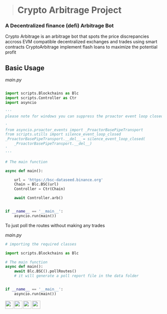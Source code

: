 > # Crypto Arbitrage Project
### A Decentralized finance (defi) Arbitrage Bot

Crypto Arbitrage is an arbitrage bot that spots the price discrepancies accross EVM compatible decentralized exchanges and trades using smart contracts
CryptoArbitrage implement flash loans to maximize the potential profit


## Basic Usage

*main.py*
```python

import scripts.Blockchains as Blc
import scripts.Controller as Ctr
import asyncio

'''
please note for windows you can suppress the proactor event loop closed error with

'
from asyncio.proactor_events import _ProactorBasePipeTransport
from scripts.utills import silence_event_loop_closed
_ProactorBasePipeTransport.__del__ = silence_event_loop_closed(
    _ProactorBasePipeTransport.__del__)
'
'''

# The main function

async def main():

    url = 'https://bsc-dataseed.binance.org'
    Chain = Blc.BSC(url)
    Controller = Ctr(Chain)

    await Controller.arb()


if __name__ == '__main__':
    asyncio.run(main())

```

To just poll the routes without making any trades

*main.py*
```python
# importing the required classes

import scripts.Blockchains as Blc

# The main function
async def main():
    await Blc.BSC().pollRoutes()
    # it will generate a poll report file in the data folder


if __name__ == '__main__':
    asyncio.run(main())
```

<img align="left" width="26px" src="https://img.shields.io/badge/SQLite-07405E?style=for-the-badge&logo=sqlite&logoColor=white"/>

<img align="left" width="26px" src="https://img.shields.io/badge/Python-FFD43B?style=for-the-badge&logo=python&logoColor=blue"/>

<img align="left" width="26px" src="https://img.shields.io/badge/Solidity-e6e6e6?style=for-the-badge&logo=solidity&logoColor=black"/>

<img align="left" width="26px" src="https://img.shields.io/badge/GIT-E44C30?style=for-the-badge&logo=git&logoColor=white"/>




[^note]:
    Named footnotes will still render with numbers instead of the text but allow easier identification and linking.  
    This footnote also has been made with a different syntax using 4 spaces for new lines.